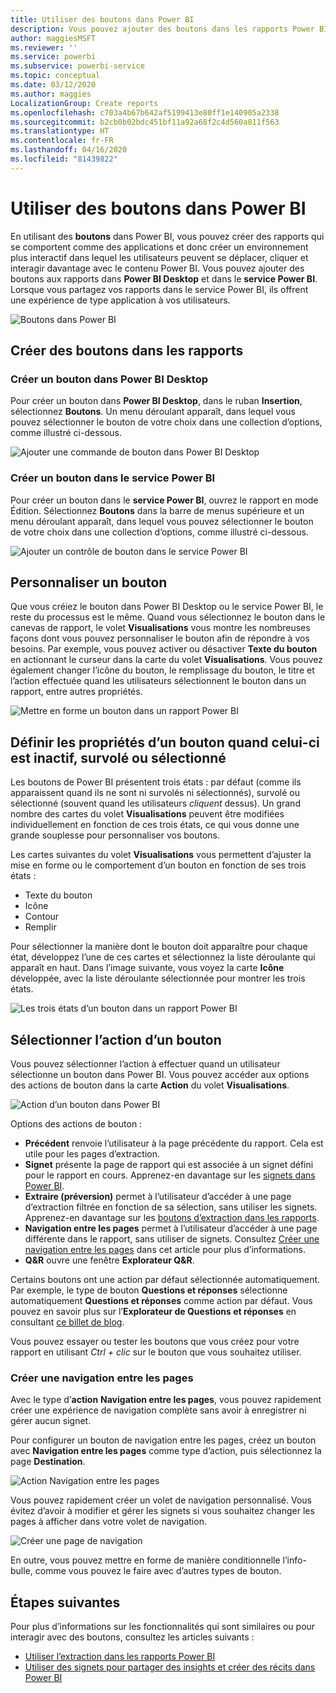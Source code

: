 ```yaml
---
title: Utiliser des boutons dans Power BI
description: Vous pouvez ajouter des boutons dans les rapports Power BI pour que vos rapports se comportent comme des applications et pour approfondir l’engagement avec les utilisateurs.
author: maggiesMSFT
ms.reviewer: ''
ms.service: powerbi
ms.subservice: powerbi-service
ms.topic: conceptual
ms.date: 03/12/2020
ms.author: maggies
LocalizationGroup: Create reports
ms.openlocfilehash: c703a4b67b642af5199413e80ff1e140905a2338
ms.sourcegitcommit: b2cb0b02bdc451bf11a92a68f2c4d560a811f563
ms.translationtype: HT
ms.contentlocale: fr-FR
ms.lasthandoff: 04/16/2020
ms.locfileid: "81439822"
---
```

# <a name="use-buttons-in-power-bi"></a>Utiliser des boutons dans Power BI
En utilisant des **boutons** dans Power BI, vous pouvez créer des rapports qui se comportent comme des applications et donc créer un environnement plus interactif dans lequel les utilisateurs peuvent se déplacer, cliquer et interagir davantage avec le contenu Power BI. Vous pouvez ajouter des boutons aux rapports dans **Power BI Desktop** et dans le **service Power BI**. Lorsque vous partagez vos rapports dans le service Power BI, ils offrent une expérience de type application à vos utilisateurs.

![Boutons dans Power BI](media/desktop-buttons/power-bi-buttons.png)

## <a name="create-buttons-in-reports"></a>Créer des boutons dans les rapports

### <a name="create-a-button-in-power-bi-desktop"></a>Créer un bouton dans Power BI Desktop

Pour créer un bouton dans **Power BI Desktop**, dans le ruban **Insertion**, sélectionnez **Boutons**. Un menu déroulant apparaît, dans lequel vous pouvez sélectionner le bouton de votre choix dans une collection d’options, comme illustré ci-dessous. 

![Ajouter une commande de bouton dans Power BI Desktop](media/desktop-buttons/power-bi-button-dropdown.png)

### <a name="create-a-button-in-the-power-bi-service"></a>Créer un bouton dans le service Power BI

Pour créer un bouton dans le **service Power BI**, ouvrez le rapport en mode Édition. Sélectionnez **Boutons** dans la barre de menus supérieure et un menu déroulant apparaît, dans lequel vous pouvez sélectionner le bouton de votre choix dans une collection d’options, comme illustré ci-dessous. 

![Ajouter un contrôle de bouton dans le service Power BI](media/desktop-buttons/power-bi-button-service-dropdown.png)

## <a name="customize-a-button"></a>Personnaliser un bouton

Que vous créiez le bouton dans Power BI Desktop ou le service Power BI, le reste du processus est le même. Quand vous sélectionnez le bouton dans le canevas de rapport, le volet **Visualisations** vous montre les nombreuses façons dont vous pouvez personnaliser le bouton afin de répondre à vos besoins. Par exemple, vous pouvez activer ou désactiver **Texte du bouton** en actionnant le curseur dans la carte du volet **Visualisations**. Vous pouvez également changer l’icône du bouton, le remplissage du bouton, le titre et l’action effectuée quand les utilisateurs sélectionnent le bouton dans un rapport, entre autres propriétés.

![Mettre en forme un bouton dans un rapport Power BI](media/desktop-buttons/power-bi-button-properties.png)

## <a name="set-button-properties-when-idle-hovered-over-or-selected"></a>Définir les propriétés d’un bouton quand celui-ci est inactif, survolé ou sélectionné

Les boutons de Power BI présentent trois états : par défaut (comme ils apparaissent quand ils ne sont ni survolés ni sélectionnés), survolé ou sélectionné (souvent quand les utilisateurs *cliquent* dessus). Un grand nombre des cartes du volet **Visualisations** peuvent être modifiées individuellement en fonction de ces trois états, ce qui vous donne une grande souplesse pour personnaliser vos boutons.

Les cartes suivantes du volet **Visualisations** vous permettent d’ajuster la mise en forme ou le comportement d’un bouton en fonction de ses trois états :

* Texte du bouton
* Icône
* Contour
* Remplir

Pour sélectionner la manière dont le bouton doit apparaître pour chaque état, développez l’une de ces cartes et sélectionnez la liste déroulante qui apparaît en haut. Dans l’image suivante, vous voyez la carte **Icône** développée, avec la liste déroulante sélectionnée pour montrer les trois états.

![Les trois états d’un bouton dans un rapport Power BI](media/desktop-buttons/power-bi-button-format.png)


## <a name="select-the-action-for-a-button"></a>Sélectionner l’action d’un bouton

Vous pouvez sélectionner l’action à effectuer quand un utilisateur sélectionne un bouton dans Power BI. Vous pouvez accéder aux options des actions de bouton dans la carte **Action** du volet **Visualisations**.

![Action d’un bouton dans Power BI](media/desktop-buttons/power-bi-button-action.png)

Options des actions de bouton :

- **Précédent** renvoie l’utilisateur à la page précédente du rapport. Cela est utile pour les pages d’extraction.
- **Signet** présente la page de rapport qui est associée à un signet défini pour le rapport en cours. Apprenez-en davantage sur les [signets dans Power BI](desktop-bookmarks.md). 
- **Extraire (préversion)** permet à l’utilisateur d’accéder à une page d’extraction filtrée en fonction de sa sélection, sans utiliser les signets. Apprenez-en davantage sur les [boutons d’extraction dans les rapports](desktop-drill-through-buttons.md).
- **Navigation entre les pages** permet à l’utilisateur d’accéder à une page différente dans le rapport, sans utiliser de signets. Consultez [Créer une navigation entre les pages](#create-page-navigation) dans cet article pour plus d’informations.
- **Q&R** ouvre une fenêtre **Explorateur Q&R**. 

Certains boutons ont une action par défaut sélectionnée automatiquement. Par exemple, le type de bouton **Questions et réponses** sélectionne automatiquement **Questions et réponses** comme action par défaut. Vous pouvez en savoir plus sur l’**Explorateur de Questions et réponses** en consultant [ce billet de blog](https://powerbi.microsoft.com/blog/power-bi-desktop-april-2018-feature-summary/#Q&AExplorer).

Vous pouvez essayer ou tester les boutons que vous créez pour votre rapport en utilisant *Ctrl + clic* sur le bouton que vous souhaitez utiliser. 

### <a name="create-page-navigation"></a>Créer une navigation entre les pages

Avec le type d’**action** **Navigation entre les pages**, vous pouvez rapidement créer une expérience de navigation complète sans avoir à enregistrer ni gérer aucun signet.

Pour configurer un bouton de navigation entre les pages, créez un bouton avec **Navigation entre les pages** comme type d’action, puis sélectionnez la page **Destination**.

![Action Navigation entre les pages](media/desktop-buttons/power-bi-page-navigation.png)

Vous pouvez rapidement créer un volet de navigation personnalisé. Vous évitez d’avoir à modifier et gérer les signets si vous souhaitez changer les pages à afficher dans votre volet de navigation.

![Créer une page de navigation](media/desktop-buttons/power-bi-build-navigation-pane.png)

En outre, vous pouvez mettre en forme de manière conditionnelle l’info-bulle, comme vous pouvez le faire avec d’autres types de bouton.

## <a name="next-steps"></a>Étapes suivantes
Pour plus d’informations sur les fonctionnalités qui sont similaires ou pour interagir avec des boutons, consultez les articles suivants :

* [Utiliser l’extraction dans les rapports Power BI](desktop-drillthrough.md)
* [Utiliser des signets pour partager des insights et créer des récits dans Power BI](desktop-bookmarks.md)

